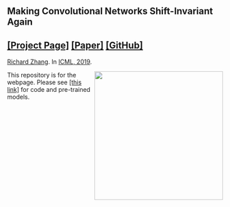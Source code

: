 ## <b>Making Convolutional Networks Shift-Invariant Again</b>
## [[Project Page]](http://richzhang.github.io/antialiased-cnns/) [[Paper]](https://arxiv.org/abs/1904.11486) [[GitHub]](https://github.com/adobe/antialiased-cnns) <br>
[Richard Zhang](https://richzhang.github.io/). In [ICML, 2019](https://arxiv.org/abs/1904.11486).

<img src='https://richzhang.github.io/antialiased-cnns/resources/gifs/00810.gif' align="right" width=300>

This repository is for the webpage. Please see [[this link]](https://github.com/adobe/antialiased-cnns) for code and pre-trained models.